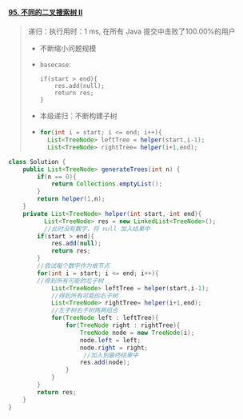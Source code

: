 #### [95. 不同的二叉搜索树 II](https://leetcode-cn.com/problems/unique-binary-search-trees-ii/)

> 递归：执行用时：1 ms, 在所有 Java 提交中击败了100.00%的用户
>
> - 不断缩小问题规模
>
> - `basecase`: 
>
>   ```
>   if(start > end){
>       res.add(null);
>       return res;
>   }
>   ```
>
>   
>
> - 本级递归：不断构建子树
>
> - ```java
>   for(int i = start; i <= end; i++){
>     List<TreeNode> leftTree = helper(start,i-1);
>     List<TreeNode> rightTree= helper(i+1,end);
>   ```

```java
class Solution {
    public List<TreeNode> generateTrees(int n) {
        if(n == 0){
            return Collections.emptyList();
        }
        return helper(1,n);
    }
    private List<TreeNode> helper(int start, int end){
          List<TreeNode> res = new LinkedList<TreeNode>();
          //此时没有数字，将 null 加入结果中
        if(start > end){
            res.add(null);
            return res;
        }
        //尝试每个数字作为根节点
        for(int i = start; i <= end; i++){
        //得到所有可能的左子树
            List<TreeNode> leftTree = helper(start,i-1);
            //得到所有可能的右子树
            List<TreeNode> rightTree= helper(i+1,end);
            //左子树右子树两两组合
            for(TreeNode left : leftTree){
                for(TreeNode right : rightTree){
                    TreeNode node = new TreeNode(i);
                    node.left = left;
                    node.right = right;
                     //加入到最终结果中
                    res.add(node);
                }
            }
        }
        return res;
    }
}
```

